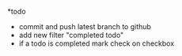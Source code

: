 \*todo

- commit and push latest branch to github
- add new filter "completed todo"
- if a todo is completed mark check on checkbox
